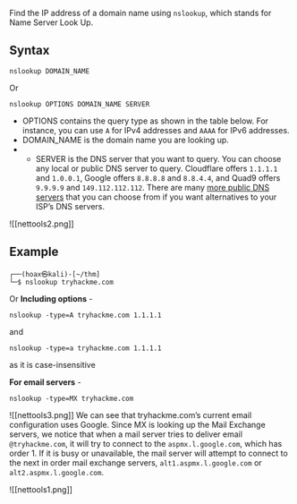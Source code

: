 Find the IP address of a domain name using `nslookup`, which stands for Name Server Look Up.

## Syntax
```shell
nslookup DOMAIN_NAME
```
Or
```shell
nslookup OPTIONS DOMAIN_NAME SERVER
```
- OPTIONS contains the query type as shown in the table below. For instance, you can use `A` for IPv4 addresses and `AAAA` for IPv6 addresses.
- DOMAIN_NAME is the domain name you are looking up.
- - SERVER is the DNS server that you want to query. You can choose any local or public DNS server to query. Cloudflare offers `1.1.1.1` and `1.0.0.1`, Google offers `8.8.8.8` and `8.8.4.4`, and Quad9 offers `9.9.9.9` and `149.112.112.112`. There are many [more public DNS servers](https://duckduckgo.com/?q=public+dns) that you can choose from if you want alternatives to your ISP’s DNS servers.

![[nettools2.png]]


## Example
```shell
┌──(hoax㉿kali)-[~/thm]
└─$ nslookup tryhackme.com
```
Or
**Including options** - 
```shell
nslookup -type=A tryhackme.com 1.1.1.1
```

and

```shell
nslookup -type=a tryhackme.com 1.1.1.1
```
as it is case-insensitive

**For email servers** - 
```shell
nslookup -type=MX tryhackme.com
```

![[nettools3.png]]
We can see that tryhackme.com’s current email configuration uses Google. Since MX is looking up the Mail Exchange servers, we notice that when a mail server tries to deliver email `@tryhackme.com`, it will try to connect to the `aspmx.l.google.com`, which has order 1. If it is busy or unavailable, the mail server will attempt to connect to the next in order mail exchange servers, `alt1.aspmx.l.google.com` or `alt2.aspmx.l.google.com`.


![[nettools1.png]]
